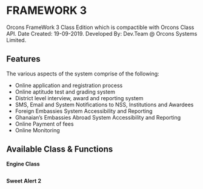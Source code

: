 # FRAMEWORK 3

Orcons FrameWork 3 Class Edition which is compactible with Orcons Class API.
Date Created: 19-09-2019.
Developed By:  Dev.Team @ Orcons Systems Limited.

## Features

The various aspects of the system comprise of the following:
-	Online application and registration process
-	Online aptitude test and grading system
-	District level interview, award and reporting system
-	SMS, Email and System Notifications to NSS, Institutions and Awardees
-	Foreign Embassies System Accessibility and Reporting
-	Ghanaian’s Embassies Abroad System Accessibility and Reporting
-	Online Payment of fees
-	Online Monitoring

## Available Class & Functions

**Engine Class**
> 
```
```

**Sweet Alert 2**
> 
```
```
